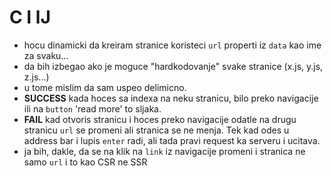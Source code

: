 # C I lJ

- hocu dinamicki da kreiram stranice koristeci ```url``` properti iz ```data``` kao ime za svaku...
- da bih izbegao ako je moguce "hardkodovanje" svake stranice (x.js, y.js, z.js...)
- u tome mislim da sam uspeo delimicno.
- **SUCCESS** kada hoces sa indexa na neku stranicu, bilo preko navigacije ili na ```button``` 'read more' to sljaka. 
- **FAIL** kad otvoris stranicu i hoces preko navigacije odatle na drugu stranicu ```url``` se promeni ali stranica se ne menja. Tek kad odes u address bar i lupis ```enter``` radi, ali tada pravi request ka serveru i ucitava. 
- ja bih, dakle, da se na klik na ```link``` iz navigacije promeni i stranica ne samo ```url``` i to kao CSR ne SSR
